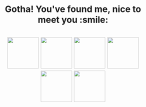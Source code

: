 <h1 align="center">Gotha! You've found me, nice to meet you :smile:</h1>

<h1 align="center"> 
  <img src="https://cdn2.bulbagarden.net/upload/thumb/a/a5/159Croconaw.png/250px-159Croconaw.png" height="100" width="100"/> 
  <img src="https://cdn2.bulbagarden.net/upload/thumb/7/72/082Magneton.png/250px-082Magneton.png" height="100" width="100"/> 
  <img src="https://cdn2.bulbagarden.net/upload/thumb/0/0b/028Sandslash.png/250px-028Sandslash.png" height="100" width="100"/>
  <img src="https://cdn2.bulbagarden.net/upload/thumb/a/a9/061Poliwhirl.png/250px-061Poliwhirl.png" height="100" width="100"/>
  <img src="https://cdn2.bulbagarden.net/upload/thumb/6/62/093Haunter.png/250px-093Haunter.png" height="100" width="100"/>
  <img src="https://cdn2.bulbagarden.net/upload/thumb/d/da/100Voltorb.png/250px-100Voltorb.png" height="100" width="100" />
</h1>

